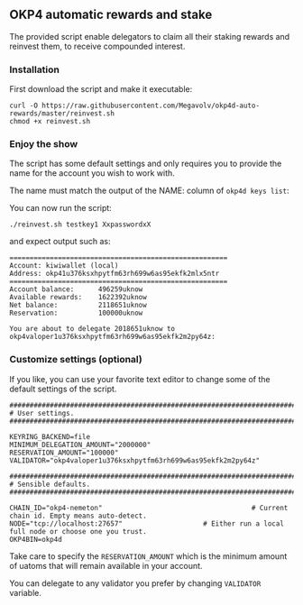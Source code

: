 ## OKP4 automatic rewards and stake

The provided script enable delegators to claim all their staking rewards and reinvest them, to receive compounded interest.

### Installation

First download the script and make it executable:
```
curl -O https://raw.githubusercontent.com/Megavolv/okp4d-auto-rewards/master/reinvest.sh
chmod +x reinvest.sh
```

### Enjoy the show

The script has some default settings and only requires you to provide the name for the account you wish to work with.

The name must match the output of the NAME: column of `okp4d keys list`:  

You can now run the script:
```
./reinvest.sh testkey1 XxpasswordxX
```

and expect output such as:

```
======================================================
Account: kiwiwallet (local)
Address: okp41u376ksxhpytfm63rh699w6as95ekfk2mlx5ntr
======================================================
Account balance:      496259uknow
Available rewards:    1622392uknow
Net balance:          2118651uknow
Reservation:          100000uknow

You are about to delegate 2018651uknow to okp4valoper1u376ksxhpytfm63rh699w6as95ekfk2m2py64z:
```

### Customize settings (optional)
If you like, you can use your favorite text editor to change some of the default settings of the script.

```
##############################################################################
# User settings.
##############################################################################

KEYRING_BACKEND=file
MINIMUM_DELEGATION_AMOUNT="2000000"
RESERVATION_AMOUNT="100000"
VALIDATOR="okp4valoper1u376ksxhpytfm63rh699w6as95ekfk2m2py64z"

##############################################################################
# Sensible defaults.
##############################################################################

CHAIN_ID="okp4-nemeton"                                     # Current chain id. Empty means auto-detect.
NODE="tcp://localhost:27657"  					# Either run a local full node or choose one you trust.
OKP4BIN=okp4d
```

Take care to specify the `RESERVATION_AMOUNT` which is the minimum amount of uatoms that will remain available in your account.

You can delegate to any validator you prefer by changing `VALIDATOR` variable.